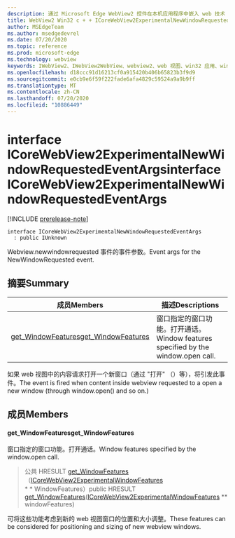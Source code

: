 ```yaml
---
description: 通过 Microsoft Edge WebView2 控件在本机应用程序中嵌入 web 技术（HTML、CSS 和 JavaScript）
title: WebView2 Win32 c + + ICoreWebView2ExperimentalNewWindowRequestedEventArgs
author: MSEdgeTeam
ms.author: msedgedevrel
ms.date: 07/20/2020
ms.topic: reference
ms.prod: microsoft-edge
ms.technology: webview
keywords: IWebView2、IWebView2WebView、webview2、web 视图、win32 应用、win32、edge、ICoreWebView2、ICoreWebView2Controller、浏览器控件、边缘 html、ICoreWebView2ExperimentalNewWindowRequestedEventArgs
ms.openlocfilehash: d18ccc91d16213cf0a915420b406b65823b3f9d9
ms.sourcegitcommit: e0cb9e6f59f222fade6afa4829c59524a9a9b9ff
ms.translationtype: MT
ms.contentlocale: zh-CN
ms.lasthandoff: 07/20/2020
ms.locfileid: "10886449"
---
```

# <span data-ttu-id="14239-104">interface ICoreWebView2ExperimentalNewWindowRequestedEventArgs</span><span class="sxs-lookup"><span data-stu-id="14239-104">interface ICoreWebView2ExperimentalNewWindowRequestedEventArgs</span></span> 

[!INCLUDE [prerelease-note](../../includes/prerelease-note.md)]

```
interface ICoreWebView2ExperimentalNewWindowRequestedEventArgs
  : public IUnknown
```

<span data-ttu-id="14239-105">Webview.newwindowrequested 事件的事件参数。</span><span class="sxs-lookup"><span data-stu-id="14239-105">Event args for the NewWindowRequested event.</span></span>

## <span data-ttu-id="14239-106">摘要</span><span class="sxs-lookup"><span data-stu-id="14239-106">Summary</span></span>

 <span data-ttu-id="14239-107">成员</span><span class="sxs-lookup"><span data-stu-id="14239-107">Members</span></span>                        | <span data-ttu-id="14239-108">描述</span><span class="sxs-lookup"><span data-stu-id="14239-108">Descriptions</span></span>
--------------------------------|---------------------------------------------
[<span data-ttu-id="14239-109">get_WindowFeatures</span><span class="sxs-lookup"><span data-stu-id="14239-109">get_WindowFeatures</span></span>](#get_windowfeatures) | <span data-ttu-id="14239-110">窗口指定的窗口功能。打开通话。</span><span class="sxs-lookup"><span data-stu-id="14239-110">Window features specified by the window.open call.</span></span>

<span data-ttu-id="14239-111">如果 web 视图中的内容请求打开一个新窗口（通过 "打开" （）等），将引发此事件。</span><span class="sxs-lookup"><span data-stu-id="14239-111">The event is fired when content inside webview requested to a open a new window (through window.open() and so on.)</span></span>

## <span data-ttu-id="14239-112">成员</span><span class="sxs-lookup"><span data-stu-id="14239-112">Members</span></span>

#### <span data-ttu-id="14239-113">get_WindowFeatures</span><span class="sxs-lookup"><span data-stu-id="14239-113">get_WindowFeatures</span></span> 

<span data-ttu-id="14239-114">窗口指定的窗口功能。打开通话。</span><span class="sxs-lookup"><span data-stu-id="14239-114">Window features specified by the window.open call.</span></span>

> <span data-ttu-id="14239-115">公共 HRESULT [get_WindowFeatures](#get_windowfeatures)（[ICoreWebView2ExperimentalWindowFeatures](icorewebview2experimentalwindowfeatures.md) \* \* WindowFeatures）</span><span class="sxs-lookup"><span data-stu-id="14239-115">public HRESULT [get_WindowFeatures](#get_windowfeatures)([ICoreWebView2ExperimentalWindowFeatures](icorewebview2experimentalwindowfeatures.md) \*\* windowFeatures)</span></span>

<span data-ttu-id="14239-116">可将这些功能考虑到新的 web 视图窗口的位置和大小调整。</span><span class="sxs-lookup"><span data-stu-id="14239-116">These features can be considered for positioning and sizing of new webview windows.</span></span>

